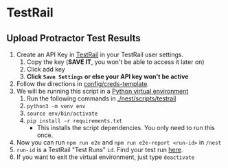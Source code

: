 # TestRail

## Upload Protractor Test Results

1. Create an API Key in [TestRail](https://cae-testrail.jpl.nasa.gov/testrail/index.php?/mysettings) in your TestRail user settings.
   1. Copy the key (**SAVE IT**, you won't be able to access it later on)
   2. Click add key
   3. **Click `Save Settings` or else your API key won't be active**
2. Follow the directions in [config/creds-template](./config/creds-template).
3. We will be running this script in a [Python virtual environment](https://realpython.com/python-virtual-environments-a-primer/)
   1. Run the following commands in [./nest/scripts/testrail](.)
   2. `python3 -m venv env`
   3. `source env/bin/activate`
   4. `pip install -r requirements.txt`
      - This installs the script dependencies. You only need to run this once.
4. Now you can run `npm run e2e` and `npm run e2e-report <run-id>` in `/nest`
5. `run-id` is a TestRail "Test Runs" `id`. Find your test run [here](https://cae-testrail.jpl.nasa.gov/testrail/index.php?/runs/overview/20).
6. If you want to exit the virtual environment, just type `deactivate`
